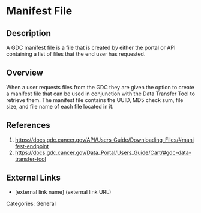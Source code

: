 # Manifest File #
## Description ##
A GDC manifest file is a file that is created by either the portal or API containing a list of files that the end user has requested.  
## Overview ##
When a user requests files from the GDC they are given the option to create a manifest file that can be used in conjunction with the Data Transfer Tool to retrieve them.  The manifest file contains the UUID, MD5 check sum, file size, and file name of each file located in it.    
## References ##
1. https://docs.gdc.cancer.gov/API/Users_Guide/Downloading_Files/#manifest-endpoint
2. https://docs.gdc.cancer.gov/Data_Portal/Users_Guide/Cart/#gdc-data-transfer-tool

## External Links ##
* [external link name] (external link URL)

Categories: General
